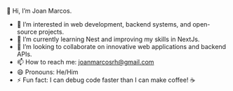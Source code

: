 👋 Hi, I’m Joan Marcos.
- 👀 I’m interested in web development, backend systems, and open-source projects.  
- 🌱 I’m currently learning Nest and improving my skills in NextJs.  
- 💞️ I’m looking to collaborate on innovative web applications and backend APIs.  
- 📫 How to reach me: joanmarcosrh@gmail.com  
- 😄 Pronouns: He/Him  
- ⚡ Fun fact: I can debug code faster than I can make coffee! ☕  

<!---
Kael/Kael is a ✨ special ✨ repository because its `README.md` (this file) appears on your GitHub profile.  
You can click the Preview link to take a look at your changes.  
--->
